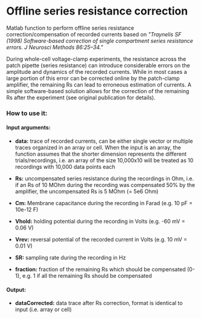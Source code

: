 # Offline series resistance correction
Matlab function to perform offline series resistance correction/compensation of recorded currents based on *"Traynelis SF (1998) Software-based correction of single compartment series resistance errors. J Neurosci Methods 86:25–34."*

During whole-cell voltage-clamp experiments, the resistance across the patch pipette (series resistance) can introduce considerable errors on the amplitude and dynamics of the recorded currents. While in most cases a large portion of this error can be corrected online by the patch-clamp amplifier, the remaining Rs can lead to erroneous estimation of currents. A simple software-based solution allows for the correction of the remaining Rs after the experiment (see original publication for details).

### How to use it:

#### Input arguments:

- **data:** trace of recorded currents, can be either single vector or multiple traces organized in an array or cell. When the input is an array, the function assumes that the shorter dimension represents the different trials/recordings, i.e. an array of the size 10,000x10 will be treated as 10 recordings with 10,000 data points each

- **Rs:** uncompensated series resistance during the recordings in Ohm, i.e. if an Rs of 10 MOhm during the recording was compensated 50% by the amplifier, the uncompensated Rs is 5 MOhm (= 5e6 Ohm)
- **Cm:** Membrane capacitance during the recording in Farad (e.g. 10 pF = 10e-12 F)
- **Vhold:** holding potential during the recording in Volts (e.g. -60 mV = 0.06 V)
- **Vrev:** reversal potential of the recorded current in Volts (e.g. 10 mV = 0.01 V)
- **SR:** sampling rate during the recording in Hz
- **fraction:** fraction of the remaining Rs which should be compensated (0-1), e.g. 1 if all the remaining Rs should be compensated

#### Output:
- **dataCorrected:** data trace after Rs correction, format is identical to input (i.e. array or cell)
